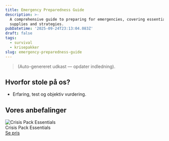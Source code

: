 ```yaml
---
title: Emergency Preparedness Guide
description: >-
  A comprehensive guide to preparing for emergencies, covering essential
  supplies and strategies.
pubDatetime: '2025-09-24T23:13:04.083Z'
draft: false
tags:
  - survival
  - krisepakker
slug: emergency-preparedness-guide
---
```

> (Auto-genereret udkast — opdater indledning).

## Hvorfor stole på os?
- Erfaring, test og objektiv vurdering.

## Vores anbefalinger


<!-- Auto: Affiliate-kort fra Products/SKUs -->

<div class="aff-card"><img src="abstract_15.png (https://v5.airtableusercontent.com/v3/u/45/45/1758765600000/XGrfHai8M21jB7cg8rXO-w/sJyg3_ykH43SxPo9XilNgB-o_vJhTYveP-vSTncT6kiemAZ8f8XCA8-QSpQwF17zdBUzfqnqRVpGzUAumsbsNDg03OwUCxDfn6vbSbqIkN25-aSK5m5T_LRrbPwSt1sqWyFGTmoHDjo_OC41ilW7oDbG-dMJPzaTZhdEPee5U9s/dulH-ydFxhGodzxjqibYBhPDeE0w1ttwspcsCvCkfVM)" alt="Crisis Pack Essentials" class="aff-card__img" /><div class="aff-card__meta"><div class="aff-card__title">Crisis Pack Essentials</div><a class="aff-btn" href="https://affiliate.homeessentialsee62.com/deal789?utm_source=klartilalt&utm_medium=affiliate&subid=emergency-preparedness-guide-2025-09-24" rel="sponsored nofollow noopener" target="_blank">Se pris</a></div></div>

